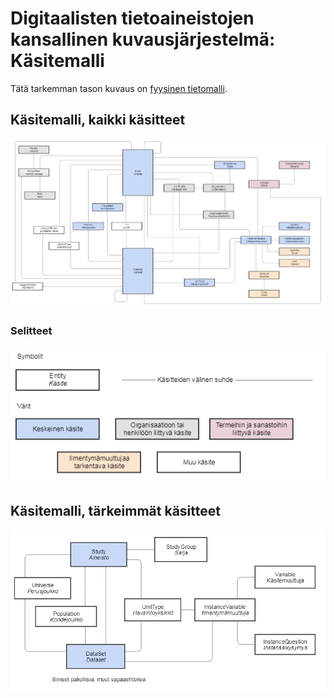 Digitaalisten tietoaineistojen kansallinen kuvausjärjestelmä: Käsitemalli
=========================================================================================================


Tätä tarkemman tason kuvaus on [fyysinen
tietomalli](dtkk_fyysinen_tietomalli.md).


Käsitemalli, kaikki käsitteet
-----------------------------

![Conceptual model](assets/images/45090719/45090799.png)


### Selitteet

![Legend](assets/images/45090719/45091271.png)


Käsitemalli, tärkeimmät käsitteet
---------------------------------

![Important concepts](assets/images/45090719/45099249.png)

